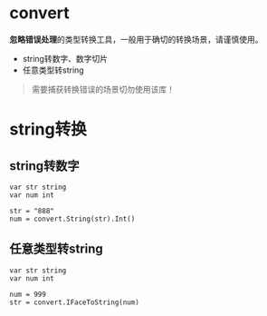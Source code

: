 # convert 

**忽略错误处理**的类型转换工具，一般用于确切的转换场景，请谨慎使用。

* string转数字、数字切片
* 任意类型转string

> 需要捕获转换错误的场景切勿使用该库！

# string转换

## string转数字

````
var str string
var num int

str = "888"
num = convert.String(str).Int()
````

## 任意类型转string

````
var str string
var num int

num = 999
str = convert.IFaceToString(num)
````
